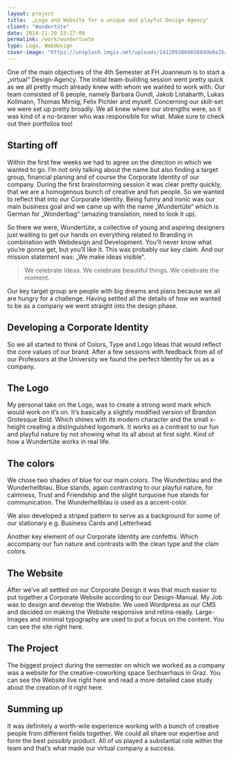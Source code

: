 ```yaml
---
layout: project
title:  „Logo and Website for a unique and playful Design Agency"
client: "Wundertüte"
date: 2014-11-20 23:27:00
permalink: /work/wundertuete
type: Logo, Webdesign
cover-image: "https://unsplash.imgix.net/uploads/14120938606568dde6e2b/c9e42240?q=75&fm=jpg&s=30cfed70f59bbfce34b374e629bb5f84"
---
```


One of the main objectives of the 4th Semester at FH Joanneum is to start a „virtual“ Design-Agency. The initial team-building session went pretty quick as we all pretty much already knew with whom we wanted to work with. Our team consisted of 6 people, namely Barbara Gundl, Jakob Listabarth, Lukas Kollmann, Thomas Mirnig, Felix Pichler and myself. Concerning our skill-set we were set up pretty broadly. We all knew where our strengths were, so it was kind of a no-brainer who was responsible for what. Make sure to check out their portfolios too!

## Starting off

Within the first few weeks we had to agree on the direction in which we wanted to go. I’m not only talking about the name but also finding a target group, financial planing and of course the Corporate Identity of our company. 
During the first brainstorming session it was clear pretty quickly, that we are a homogenous bunch of creative and fun people. So we wanted to reflect that into our Corporate Identity. Being funny and ironic was our main business goal and we came up with the name „Wundertüte“ which is German for „Wonderbag“ (amazing translation, need to look it up). 

So there we were, Wundertüte, a collective of young and aspiring designers just waiting to get our hands on everything related to Branding in combination with Webdesign and Development. You’ll never know what you’re gonna get, but you’ll like it. This was probably our key claim. And our mission statement was: „We make ideas visible“. 

>We celebrate Ideas.
>We celebrate beautiful things.
>We celebrate the moment.

Our key target group are people with big dreams and plans because we all are hungry for a challenge. Having settled all the details of how we wanted to be as a company we went straight into the design phase.

## Developing a Corporate Identity

So we all started to think of Colors, Type and Logo Ideas that would reflect the core values of our brand. After a few sessions with feedback from all of our Professors at the University we found the perfect Identity for us as a company. 

## The Logo

My personal take on the Logo, was to create a strong word mark which would work on it’s on. It’s basically a slightly modified version of Brandon Grotesque Bold. Which shines with its modern character and the small x-height creating a distinguished logomark. It works as a contrast to our fun and playful nature by not showing what its all about at first sight. Kind of how a Wundertüte works in real life. 

## The colors

We chose two shades of blue for our main colors. The Wunderblau and the Wunderhellblau. Blue stands, again contrasting to our playful nature, for calmness, Trust and Friendship and the slight turquoise hue stands for communication. The Wunderhellblau is used as a accent-color.

We also developed a striped pattern to serve as a background for some of our stationary e.g. Business Cards and Letterhead. 

Another key element of our Corporate Identity are confettis. Which accompany our fun nature and contrasts with the clean type and the clam colors. 

## The Website

After we’ve all settled on our Corporate Design it was that much easier to put together a Corporate Website according to our Design-Manual. My Job was to design and develop the Website. We used Wordpress as our CMS and decided on making the Website responsive and retina-ready. Large-Images and minimal typography  are used to put a focus on the content. You can see the site right here. 

## The Project

The biggest project during the semester on which we worked as a company was a website for the creative-coworking space Sechserhaus in Graz. You can see the Website live right here and read a more detailed case study about the creation of it right here. 

## Summing up

It was definitely a worth-wile experience working with a bunch of creative people from different fields together. We could all share our expertise and form the best possibly product. All of us played a substantial role within the team and that’s what made our virtual company a success. 